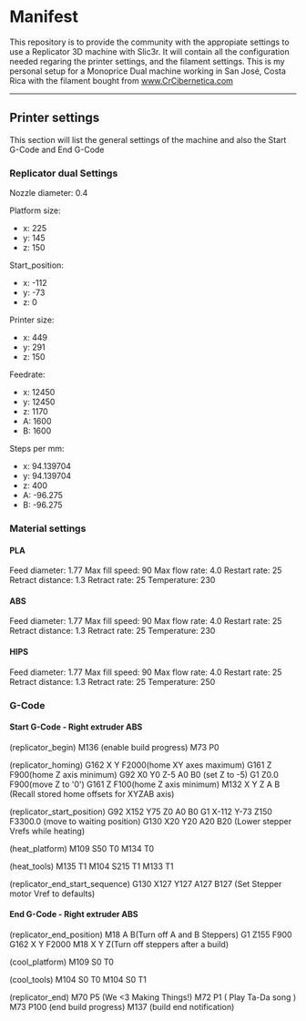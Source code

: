 # Manifest 
This repository is to provide the community with the appropiate settings to use a Replicator 3D machine with Slic3r. 
It will contain all the configuration needed regaring the printer settings, and the filament settings.
This is my personal setup for a Monoprice Dual machine working in San José, Costa Rica with the filament bought from www.CrCibernetica.com

---

## Printer settings 
This section will list the general settings of the machine and also the Start G-Code and End G-Code 
### Replicator dual Settings 
Nozzle diameter: 0.4 

Platform size: 
  * x: 225 
  * y: 145 
  * z: 150

Start_position: 
  * x: -112 
  * y: -73 
  * z: 0

Printer size: 
  * x: 449 
  * y: 291 
  * z: 150

Feedrate: 
  * x: 12450 
  * y: 12450 
  * z: 1170 
  * A: 1600 
  * B: 1600

Steps per mm: 
  * x: 94.139704 
  * y: 94.139704 
  * z: 400 
  * A: -96.275 
  * B: -96.275

### Material settings 
#### PLA

Feed diameter: 1.77
Max fill speed: 90
Max flow rate: 4.0
Restart rate: 25
Retract distance: 1.3
Retract rate: 25
Temperature: 230

#### ABS

Feed diameter: 1.77
Max fill speed: 90
Max flow rate: 4.0
Restart rate: 25
Retract distance: 1.3
Retract rate: 25
Temperature: 230

#### HIPS

Feed diameter: 1.77
Max fill speed: 90
Max flow rate: 4.0
Restart rate: 25
Retract distance: 1.3
Retract rate: 25
Temperature: 250

### G-Code 
#### Start G-Code - Right extruder ABS 
(replicator_begin) 
M136 (enable build progress) 
M73 P0

(replicator_homing) 
G162 X Y F2000(home XY axes maximum) 
G161 Z F900(home Z axis minimum) 
G92 X0 Y0 Z-5 A0 B0 (set Z to -5) 
G1 Z0.0 F900(move Z to '0') 
G161 Z F100(home Z axis minimum) 
M132 X Y Z A B (Recall stored home offsets for XYZAB axis)

(replicator_start_position) 
G92 X152 Y75 Z0 A0 B0 
G1 X-112 Y-73 Z150 F3300.0 (move to waiting position) 
G130 X20 Y20 A20 B20 (Lower stepper Vrefs while heating)

(heat_platform) 
M109 S50 T0 M134 T0

(heat_tools) 
M135 T1 
M104 S215 T1 
M133 T1

(replicator_end_start_sequence) 
G130 X127 Y127 A127 B127 (Set Stepper motor Vref to defaults)

#### End G-Code - Right extruder ABS 
(replicator_end_position) 
M18 A B(Turn off A and B Steppers) 
G1 Z155 F900 G162 X Y F2000 M18 X Y Z(Turn off steppers after a build)

(cool_platform) 
M109 S0 T0

(cool_tools) 
M104 S0 T0 
M104 S0 T1

(replicator_end) 
M70 P5 (We <3 Making Things!) 
M72 P1 ( Play Ta-Da song ) 
M73 P100 (end build progress) 
M137 (build end notification)
